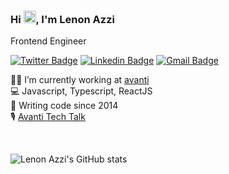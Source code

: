 ### Hi <img src="https://media.giphy.com/media/hvRJCLFzcasrR4ia7z/giphy.gif" width="20px">, I'm Lenon Azzi
Frontend Engineer

[![Twitter Badge](https://img.shields.io/badge/-@lenonazzi-2d175f?style=flat-square&labelColor=2d175f&logo=twitter&logoColor=white&link=https://twitter.com/lenonazzi)](https://twitter.com/lenonazzi) 
[![Linkedin Badge](https://img.shields.io/badge/-Lenon%20Azzi-2d175f?style=flat-square&logo=Linkedin&logoColor=white&link=https://www.linkedin.com/in/lenonazzi/)](https://www.linkedin.com/in/lenonazzi/) 
[![Gmail Badge](https://img.shields.io/badge/-azzilenon@gmail.com-2d175f?style=flat-square&logo=Gmail&logoColor=white&link=mailto:azzilenon@gmail.com)](mailto:azzilenon@gmail.com)

:man_technologist: I’m currently working at [avanti](https://github.com/avanti) <br/>
:computer: Javascript, Typescript, ReactJS <br/>
:seedling: Writing code since 2014 <br/>
:studio_microphone: [Avanti Tech Talk](https://anchor.fm/avanti-tech-talk)

<br/>

![Lenon Azzi's GitHub stats](https://github-readme-stats.vercel.app/api?username=lenonazzi&show_icons=true&theme=dracula&include_all_commits=true&count_private=true)
